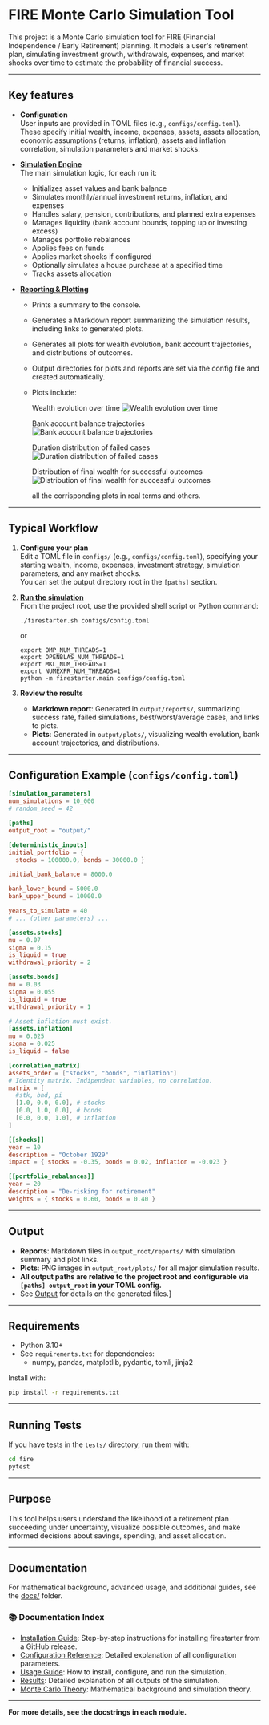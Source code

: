 # FIRE Monte Carlo Simulation Tool

This project is a Monte Carlo simulation tool for FIRE (Financial Independence / Early Retirement)
planning. It models a user's retirement plan, simulating investment growth, withdrawals, expenses,
and market shocks over time to estimate the probability of financial success.

---

## Key features

- **Configuration**  
  User inputs are provided in TOML files (e.g., `configs/config.toml`). These specify initial
  wealth, income, expenses, assets, assets allocation, economic assumptions (returns, inflation),
  assets and inflation correlation, simulation parameters and market shocks.

- **[Simulation Engine](/docs/simulation_engine.md)**  
  The main simulation logic, for each run it:

  - Initializes asset values and bank balance
  - Simulates monthly/annual investment returns, inflation, and expenses
  - Handles salary, pension, contributions, and planned extra expenses
  - Manages liquidity (bank account bounds, topping up or investing excess)
  - Manages portfolio rebalances
  - Applies fees on funds
  - Applies market shocks if configured
  - Optionally simulates a house purchase at a specified time
  - Tracks assets allocation

- **[Reporting & Plotting](/docs/output.md)**

  - Prints a summary to the console.
  - Generates a Markdown report summarizing the
    simulation results, including links to generated plots.
  - Generates all plots for wealth evolution, bank account
    trajectories, and distributions of outcomes.
  - Output directories for plots and reports are set via the config file and created automatically.

  - Plots include:

    Wealth evolution over time
    ![Wealth evolution over time](docs/pics/wealth_evolution_samples_nominal.png)

    Bank account balance trajectories
    ![Bank account balance trajectories](docs/pics/bank_account_trajectories_nominal.png)

    Duration distribution of failed cases
    ![Duration distribution of failed cases](docs/pics/retirement_duration_distribution.png)

    Distribution of final wealth for successful outcomes
    ![Distribution of final wealth for successful outcomes](docs/pics/final_wealth_distribution_nominal.png)

    all the corrisponding plots in real terms and others.

---

## Typical Workflow

1. **Configure your plan**  
   Edit a TOML file in `configs/` (e.g., `configs/config.toml`), specifying your starting wealth,
   income, expenses, investment strategy, simulation parameters, and any market shocks.  
   You can set the output directory root in the `[paths]` section.

2. **[Run the simulation](/docs/usage.md)**  
   From the project root, use the provided shell script or Python command:

   ```shell
   ./firestarter.sh configs/config.toml
   ```

   or

   ```shell
   export OMP_NUM_THREADS=1
   export OPENBLAS_NUM_THREADS=1
   export MKL_NUM_THREADS=1
   export NUMEXPR_NUM_THREADS=1
   python -m firestarter.main configs/config.toml
   ```

3. **Review the results**
   - **Markdown report**: Generated in `output/reports/`, summarizing success rate, failed
     simulations, best/worst/average cases, and links to plots.
   - **Plots**: Generated in `output/plots/`, visualizing wealth evolution, bank account
     trajectories, and distributions.

---

## Configuration Example (`configs/config.toml`)

```toml
[simulation_parameters]
num_simulations = 10_000
# random_seed = 42

[paths]
output_root = "output/"

[deterministic_inputs]
initial_portfolio = {
  stocks = 100000.0, bonds = 30000.0 }

initial_bank_balance = 8000.0

bank_lower_bound = 5000.0
bank_upper_bound = 10000.0

years_to_simulate = 40
# ... (other parameters) ...

[assets.stocks]
mu = 0.07
sigma = 0.15
is_liquid = true
withdrawal_priority = 2

[assets.bonds]
mu = 0.03
sigma = 0.055
is_liquid = true
withdrawal_priority = 1

# Asset inflation must exist.
[assets.inflation]
mu = 0.025
sigma = 0.025
is_liquid = false

[correlation_matrix]
assets_order = ["stocks", "bonds", "inflation"]
# Identity matrix. Indipendent variables, no correlation.
matrix = [
  #stk, bnd, pi
  [1.0, 0.0, 0.0], # stocks
  [0.0, 1.0, 0.0], # bonds
  [0.0, 0.0, 1.0], # inflation
]

[[shocks]]
year = 10
description = "October 1929"
impact = { stocks = -0.35, bonds = 0.02, inflation = -0.023 }

[[portfolio_rebalances]]
year = 20
description = "De-risking for retirement"
weights = { stocks = 0.60, bonds = 0.40 }
```

---

## Output

- **Reports**: Markdown files in `output_root/reports/` with simulation summary and plot links.
- **Plots**: PNG images in `output_root/plots/` for all major simulation results.
- **All output paths are relative to the project root and configurable via `[paths] output_root` in
  your TOML config.**
- See [Output](docs/output.md) for details on the generated files.]

---

## Requirements

- Python 3.10+
- See `requirements.txt` for dependencies:
  - numpy, pandas, matplotlib, pydantic, tomli, jinja2

Install with:

```sh
pip install -r requirements.txt
```

---

## Running Tests

If you have tests in the `tests/` directory, run them with:

```sh
cd fire
pytest
```

---

## Purpose

This tool helps users understand the likelihood of a retirement plan succeeding under
uncertainty, visualize possible outcomes, and make informed decisions about savings, spending, and
asset allocation.

---

## Documentation

For mathematical background, advanced usage, and additional guides, see the [docs/](docs/) folder.

### 📚 Documentation Index

- [Installation Guide](docs/install.md): Step-by-step instructions for installing firestarter from a
  GitHub release.
- [Configuration Reference](docs/config.md): Detailed explanation of all configuration parameters.
- [Usage Guide](docs/usage.md): How to install, configure, and run the simulation.
- [Results](docs/output.md): Detailed explanation of all outputs of the simulation.
- [Monte Carlo Theory](docs/montecarlo.md): Mathematical background and simulation theory.

---

**For more details, see the docstrings in each module.**
